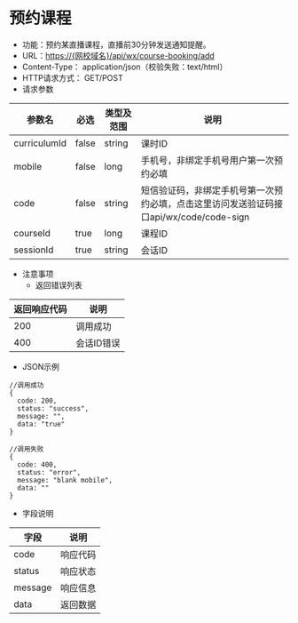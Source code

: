 # 预约课程

* 功能：预约某直播课程，直播前30分钟发送通知提醒。
* URL：[https://{网校域名}/api/wx/course-booking/add](https://{网校域名}/api/wx/course-booking/add)
* Content-Type： application/json（校验失败：text/html）
* HTTP请求方式： GET/POST
* 请求参数

| 参数名 | 必选 | 类型及范围 | 说明 |
| --- | --- | --- | --- |
| curriculumId | false | string | 课时ID |
| mobile | false | long | 手机号，非绑定手机号用户第一次预约必填 |
| code | false | string | 短信验证码，非绑定手机号第一次预约必填，点击这里访问发送验证码接口api/wx/code/code-sign |
| courseId | true | long | 课程ID |
| sessionId | true | string | 会话ID |

* 注意事项
  * 返回错误列表

| 返回响应代码 | 说明 |
| --- | --- |
| 200 | 调用成功 |
| 400 |	会话ID错误 |

* JSON示例

```
//调用成功
{
  code: 200,
  status: "success",
  message: "",
  data: "true"
}

```
```
//调用失败
{
  code: 400,
  status: "error",
  message: "blank mobile",
  data: ""
}

```

* 字段说明

| 字段 | 说明 |
| --- | --- |
| code | 响应代码 |
| status | 响应状态 |
| message | 响应信息 |
| data | 返回数据 |

